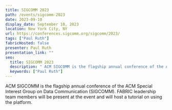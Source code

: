 ```yaml
---
title: SIGCOMM 2023
path: /events/sigcomm-2023
date: 2023-09-10
display_date: September 10, 2023
location: New York City, NY
url: https://conferences.sigcomm.org/sigcomm/2023/
tags: ["Paul Ruth"]
fabricHosted: false
presenter: Paul Ruth
presentation_link: ""
seo:
  title: SIGCOMM 2023
  description: " ACM SIGCOMM is the flagship annual conference of the ACM Special Interest Group on Data Communication (SIGCOMM)."
  keywords: ["Paul Ruth"]
---
```


ACM SIGCOMM is the flagship annual conference of the ACM Special Interest Group on Data Communication (SIGCOMM). FABRIC leadership team members will be present at the event and will host a tutorial on using the platform.
